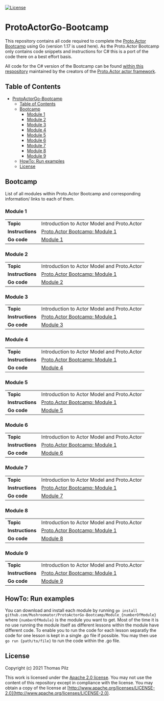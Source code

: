 [![License](https://img.shields.io/badge/License-Apache%202.0-blue.svg)](https://opensource.org/licenses/Apache-2.0)

# ProtoActorGo-Bootcamp
This repository contains all code required to complete the [Proto.Actor Bootcamp](https://proto.actor/docs/bootcamp/) using Go (version 1.17 is used here). As the Proto.Actor Bootcamp only contains code snippets and instructions for C# this is a port of the code there on a best effort basis.

All code for the C# version of the Bootcamp can be found [within this respository](https://github.com/asynkron/protoactor-bootcamp) maintained by the creators of the [Proto.Actor actor framework](https://proto.actor/).

## Table of Contents
- [ProtoActorGo-Bootcamp](#protoactorgo-bootcamp)
  - [Table of Contents](#table-of-contents)
  - [Bootcamp](#bootcamp)
    - [Module 1](#module-1)
    - [Module 2](#module-2)
    - [Module 3](#module-3)
    - [Module 4](#module-4)
    - [Module 5](#module-5)
    - [Module 6](#module-6)
    - [Module 7](#module-7)
    - [Module 8](#module-8)
    - [Module 9](#module-9)
  - [HowTo: Run examples](#howto-run-examples)
  - [License](#license)

## Bootcamp
List of all modules within Proto.Actor Bootcamp and corresponding information/ links to each of them.

### Module 1
|                  |                                                                             |
| ---------------- | --------------------------------------------------------------------------- |
| **Topic**        | Introduction to Actor Model and Proto.Actor                                 |
| **Instructions** | [Proto.Actor Bootcamp: Module 1](https://proto.actor/docs/bootcamp/unit-1/) |
| **Go code**      | [Module 1](./Module_01)                                                     |

### Module 2
|                  |                                                                             |
| ---------------- | --------------------------------------------------------------------------- |
| **Topic**        | Introduction to Actor Model and Proto.Actor                                 |
| **Instructions** | [Proto.Actor Bootcamp: Module 1](https://proto.actor/docs/bootcamp/unit-2/) |
| **Go code**      | [Module 2](./Module_02)                                                     |

### Module 3
|                  |                                                                             |
| ---------------- | --------------------------------------------------------------------------- |
| **Topic**        | Introduction to Actor Model and Proto.Actor                                 |
| **Instructions** | [Proto.Actor Bootcamp: Module 1](https://proto.actor/docs/bootcamp/unit-3/) |
| **Go code**      | [Module 3](./Module_03)                                                     |

### Module 4
|                  |                                                                             |
| ---------------- | --------------------------------------------------------------------------- |
| **Topic**        | Introduction to Actor Model and Proto.Actor                                 |
| **Instructions** | [Proto.Actor Bootcamp: Module 1](https://proto.actor/docs/bootcamp/unit-4/) |
| **Go code**      | [Module 4](./Module_04)                                                     |

### Module 5
|                  |                                                                             |
| ---------------- | --------------------------------------------------------------------------- |
| **Topic**        | Introduction to Actor Model and Proto.Actor                                 |
| **Instructions** | [Proto.Actor Bootcamp: Module 1](https://proto.actor/docs/bootcamp/unit-5/) |
| **Go code**      | [Module 5](./Module_05)                                                     |

### Module 6
|                  |                                                                             |
| ---------------- | --------------------------------------------------------------------------- |
| **Topic**        | Introduction to Actor Model and Proto.Actor                                 |
| **Instructions** | [Proto.Actor Bootcamp: Module 1](https://proto.actor/docs/bootcamp/unit-6/) |
| **Go code**      | [Module 6](./Module_06)                                                     |

### Module 7
|                  |                                                                             |
| ---------------- | --------------------------------------------------------------------------- |
| **Topic**        | Introduction to Actor Model and Proto.Actor                                 |
| **Instructions** | [Proto.Actor Bootcamp: Module 1](https://proto.actor/docs/bootcamp/unit-7/) |
| **Go code**      | [Module 7](./Module_07)                                                     |

### Module 8
|                  |                                                                             |
| ---------------- | --------------------------------------------------------------------------- |
| **Topic**        | Introduction to Actor Model and Proto.Actor                                 |
| **Instructions** | [Proto.Actor Bootcamp: Module 1](https://proto.actor/docs/bootcamp/unit-8/) |
| **Go code**      | [Module 8](./Module_08)                                                     |

### Module 9
|                  |                                                                             |
| ---------------- | --------------------------------------------------------------------------- |
| **Topic**        | Introduction to Actor Model and Proto.Actor                                 |
| **Instructions** | [Proto.Actor Bootcamp: Module 1](https://proto.actor/docs/bootcamp/unit-9/) |
| **Go code**      | [Module 9](./Module_09)                                                     |

## HowTo: Run examples
You can download and install each module by running `go install github.com/Mushroomator/ProtoActorGo-Bootcamp/Module_{numberOfModule}` where `{numberOfModule}` is the module you want to get.
Most of the time it is no use running the module itself as different lessons within the module have different code. To enable you to run the code for each lesson separatly the code for one lesson is kept in a single .go file if possible.
You may then use `go run {path/to/file}` to run the code within the .go file. 

## License
Copyright (c) 2021 Thomas Pilz

This work is licensed under the [Apache 2.0 license](LICENSE). You may not use the content of this repository except in compliance with the license. You may obtain a copy of the license at [http://www.apache.org/licenses/LICENSE-2.0](http://www.apache.org/licenses/LICENSE-2.0).